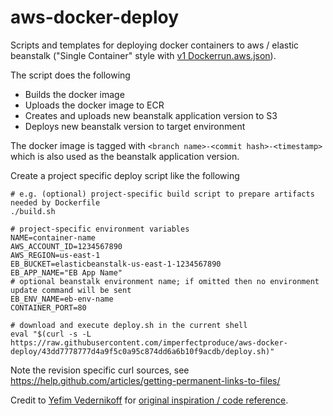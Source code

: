 # aws-docker-deploy
Scripts and templates for deploying docker containers to aws / elastic beanstalk ("Single Container" style with [v1 Dockerrun.aws.json](http://docs.aws.amazon.com/elasticbeanstalk/latest/dg/create_deploy_docker_image.html#create_deploy_docker_image_dockerrun)).

The script does the following

- Builds the docker image
- Uploads the docker image to ECR
- Creates and uploads new beanstalk application version to S3
- Deploys new beanstalk version to target environment

The docker image is tagged with `<branch name>-<commit hash>-<timestamp>` which is also used as the beanstalk application version.

Create a project specific deploy script like the following

    # e.g. (optional) project-specific build script to prepare artifacts needed by Dockerfile 
    ./build.sh
    
    # project-specific environment variables
    NAME=container-name
    AWS_ACCOUNT_ID=1234567890
    AWS_REGION=us-east-1
    EB_BUCKET=elasticbeanstalk-us-east-1-1234567890 
    EB_APP_NAME="EB App Name"
    # optional beanstalk environment name; if omitted then no environment update command will be sent
    EB_ENV_NAME=eb-env-name
    CONTAINER_PORT=80
    
    # download and execute deploy.sh in the current shell
    eval "$(curl -s -L https://raw.githubusercontent.com/imperfectproduce/aws-docker-deploy/43dd7778777d4a9f5c0a95c874dd6a6b10f9acdb/deploy.sh)"
    
Note the revision specific curl sources, see https://help.github.com/articles/getting-permanent-links-to-files/

Credit to [Yefim Vedernikoff](https://gist.github.com/yefim) for [original inspiration / code reference](https://gist.github.com/yefim/93fb5aa3291b3843353794127804976f).
